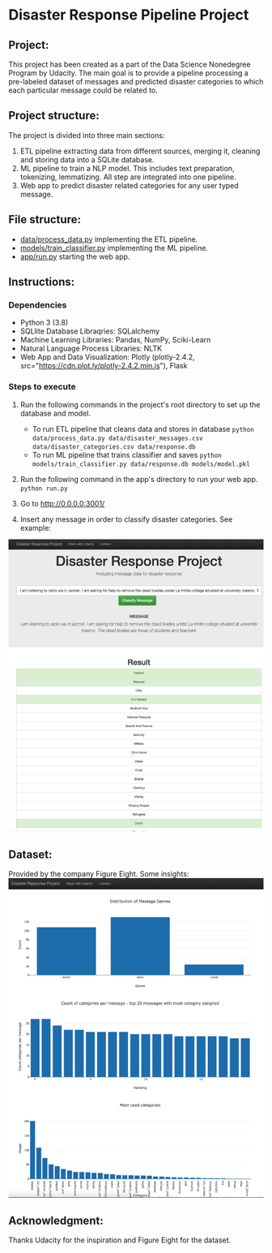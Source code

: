 # Disaster Response Pipeline Project
## Project:
This project has been created as a part of the Data Science Nonedegree Program by Udacity. The main goal is to provide a pipeline processing a pre-labeled dataset of messages and predicted disaster categories to which each particular message could be related to.

## Project structure:
The project is divided into three main sections:
1. ETL pipeline extracting data from different sources, merging it, cleaning and storing data into a SQLite database.
2. ML pipeline to train a NLP model. This includes text preparation, tokenizing, lemmatizing. All step are integrated into one pipeline.
3. Web app to predict disaster related categories for any user typed message.

## File structure:

- [data/process_data.py](data/process_data.py) implementing the ETL pipeline.
- [models/train_classifier.py](models/train_classifier.py) implementing the ML pipeline.
- [app/run.py](app/run.py) starting the web app.

## Instructions:
### Dependencies
- Python 3 (3.8)
- SQLlite Database Libraqries: SQLalchemy
- Machine Learning Libraries: Pandas, NumPy, Sciki-Learn
- Natural Language Process Libraries: NLTK
- Web App and Data Visualization: Plotly (plotly-2.4.2, src="https://cdn.plot.ly/plotly-2.4.2.min.js"), Flask

### Steps to execute
1. Run the following commands in the project's root directory to set up the database and model.

    - To run ETL pipeline that cleans data and stores in database
        `python data/process_data.py data/disaster_messages.csv data/disaster_categories.csv data/response.db`
    - To run ML pipeline that trains classifier and saves
        `python models/train_classifier.py data/response.db models/model.pkl`

2. Run the following command in the app's directory to run your web app.
    `python run.py`

3. Go to http://0.0.0.0:3001/


4. Insert any message in order to classify disaster categories. See example: 

![](screen1.png)

## Dataset:
Provided by the company Figure Eight. Some insights:
![](screen_dataset.png)

## Acknowledgment:
Thanks Udacity for the inspiration and Figure Eight for the dataset. 



